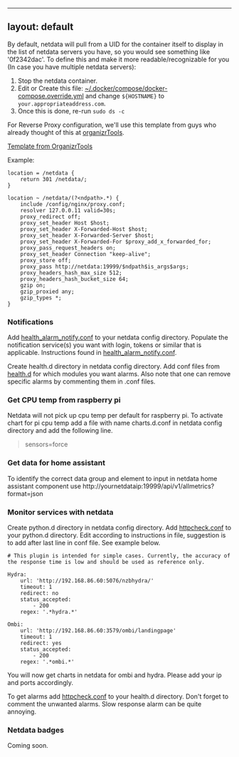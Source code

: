
---
layout: default
---

By default, netdata will pull from a UID for the container itself to display in the list of netdata servers you have, so you would see something like '0f2342dac'. To define this and make it more readable/recognizable for you (In case you have multiple netdata servers):
1. Stop the netdata container.
2. Edit or Create this file: [~/.docker/compose/docker-compose.override.yml](https://gist.github.com/nemchik/ec4615bad7b9b53ef35c2fafcd07327b) and change `${HOSTNAME}` to `your.appropriateaddress.com`.
3. Once this is done, re-run `sudo ds -c`

For Reverse Proxy configuration, we'll use this template from guys who already thought of this at [organizrTools](https://github.com/organizrTools).

[Template from OrganizrTools](https://github.com/organizrTools/Config-Collections-for-Nginx/blob/master/Apps/netdata.conf)

Example:
```
location = /netdata {
	return 301 /netdata/;
}

location ~ /netdata/(?<ndpath>.*) {
	include /config/nginx/proxy.conf;
	resolver 127.0.0.11 valid=30s;
	proxy_redirect off;
	proxy_set_header Host $host;
	proxy_set_header X-Forwarded-Host $host;
	proxy_set_header X-Forwarded-Server $host;
	proxy_set_header X-Forwarded-For $proxy_add_x_forwarded_for;
	proxy_pass_request_headers on;
	proxy_set_header Connection "keep-alive";
	proxy_store off;
	proxy_pass http://netdata:19999/$ndpath$is_args$args;
	proxy_headers_hash_max_size 512;
	proxy_headers_hash_bucket_size 64;
	gzip on;
	gzip_proxied any;
	gzip_types *;
}
```

### Notifications
Add [health_alarm_notify.conf](https://github.com/netdata/netdata/blob/master/health/notifications/health_alarm_notify.conf) to your netdata config directory. Populate the notification service(s) you want with login, tokens or similar that is applicable. Instructions found in [health_alarm_notify.conf](https://github.com/netdata/netdata/blob/master/health/notifications/health_alarm_notify.conf).

Create health.d directory in netdata config directory. Add conf files from [health.d](https://github.com/netdata/netdata/tree/master/health/health.d) for which modules you want alarms. Also note that one can remove specific alarms by commenting them in .conf files.

### Get CPU temp from raspberry pi
Netdata will not pick up cpu temp per default for raspberry pi. To activate chart for pi cpu temp add a file with name charts.d.conf in netdata config directory and add the following line.
>  sensors=force

### Get data for home assistant
To identify the correct data group and element to input in netdata home assistant component use http://yournetdataip:19999/api/v1/allmetrics?format=json

### Monitor services with netdata
Create python.d directory in netdata config directory. Add [httpcheck.conf](https://github.com/netdata/netdata/blob/master/health/health.d/httpcheck.conf) to your python.d directory. Edit according to instructions in file, suggestion is to add after last line in conf file. See example below.
```
# This plugin is intended for simple cases. Currently, the accuracy of the response time is low and should be used as reference only.

Hydra:
    url: 'http://192.168.86.60:5076/nzbhydra/'
    timeout: 1
    redirect: no
    status_accepted:
        - 200
    regex: '.*hydra.*'

Ombi:
    url: 'http://192.168.86.60:3579/ombi/landingpage'
    timeout: 1
    redirect: yes
    status_accepted:
        - 200
    regex: '.*ombi.*'
```
You will now get charts in netdata for ombi and hydra. Please add your ip and ports accordingly.

To get alarms add [httpcheck.conf](https://github.com/netdata/netdata/blob/master/health/health.d/httpcheck.conf) to your health.d directory. Don't forget to comment the unwanted alarms. Slow response alarm can be quite annoying.

### Netdata badges
Coming soon.
